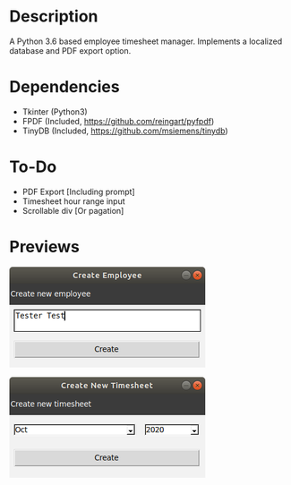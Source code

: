 # Description
A Python 3.6 based employee timesheet manager. Implements a localized database and PDF export option.

# Dependencies
- Tkinter (Python3)
- FPDF (Included, https://github.com/reingart/pyfpdf)
- TinyDB (Included, https://github.com/msiemens/tinydb)

# To-Do
- PDF Export [Including prompt]
- Timesheet hour range input
- Scrollable div [Or pagation]

# Previews
![Add employee demo](https://github.com/amattu2/employee-timesheet-manager/blob/master/new-employee-prompt.png)

![Add timesheet demo](https://github.com/amattu2/employee-timesheet-manager/blob/master/create-timesheet-prompt.png)
